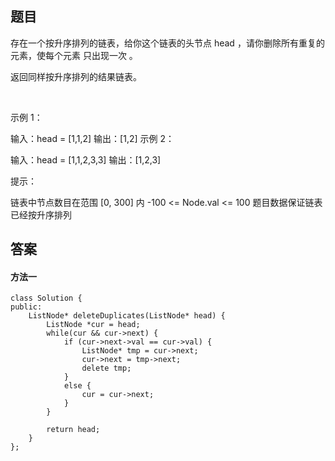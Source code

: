 ## 题目
存在一个按升序排列的链表，给你这个链表的头节点 head ，请你删除所有重复的元素，使每个元素 只出现一次 。

返回同样按升序排列的结果链表。

 

示例 1：


输入：head = [1,1,2]
输出：[1,2]
示例 2：


输入：head = [1,1,2,3,3]
输出：[1,2,3]
 

提示：

链表中节点数目在范围 [0, 300] 内
-100 <= Node.val <= 100
题目数据保证链表已经按升序排列

## 答案

#### 方法一
```
class Solution {
public:
    ListNode* deleteDuplicates(ListNode* head) {
        ListNode *cur = head;
        while(cur && cur->next) {
            if (cur->next->val == cur->val) {
                ListNode* tmp = cur->next;
                cur->next = tmp->next;
                delete tmp;
            }
            else {
                cur = cur->next;
            }
        }

        return head;
    }
};
```
